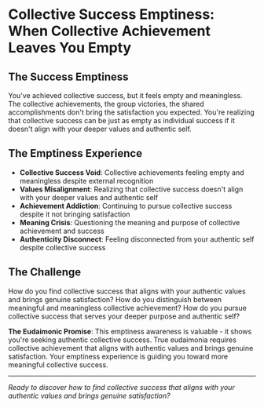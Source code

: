 # Collective Success Emptiness: When Collective Achievement Leaves You Empty

## The Success Emptiness
You've achieved collective success, but it feels empty and meaningless. The collective achievements, the group victories, the shared accomplishments don't bring the satisfaction you expected. You're realizing that collective success can be just as empty as individual success if it doesn't align with your deeper values and authentic self.

## The Emptiness Experience
- **Collective Success Void**: Collective achievements feeling empty and meaningless despite external recognition
- **Values Misalignment**: Realizing that collective success doesn't align with your deeper values and authentic self
- **Achievement Addiction**: Continuing to pursue collective success despite it not bringing satisfaction
- **Meaning Crisis**: Questioning the meaning and purpose of collective achievement and success
- **Authenticity Disconnect**: Feeling disconnected from your authentic self despite collective success

## The Challenge
How do you find collective success that aligns with your authentic values and brings genuine satisfaction? How do you distinguish between meaningful and meaningless collective achievement? How do you pursue collective success that serves your deeper purpose and authentic self?

**The Eudaimonic Promise**: This emptiness awareness is valuable - it shows you're seeking authentic collective success. True eudaimonia requires collective achievement that aligns with authentic values and brings genuine satisfaction. Your emptiness experience is guiding you toward more meaningful collective success.

---

*Ready to discover how to find collective success that aligns with your authentic values and brings genuine satisfaction?*
